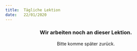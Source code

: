 ```yaml
---
title:  Tägliche Lektion
date:   22/01/2020
---
```


### <center>Wir arbeiten noch an dieser Lektion.</center>
<center>Bitte komme später zurück.</center>